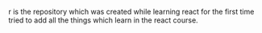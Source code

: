 r is the repository which was created while learning react for the first time tried to add all the things which learn in the react course.
